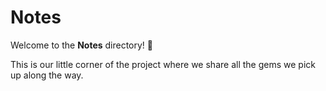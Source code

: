 # Notes

Welcome to the **Notes** directory! 🎉

This is our little corner of the project where we share all the gems we pick up
along the way.
